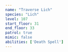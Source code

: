 ```yaml
---
name: "Traverse Lich"
species: "Lich"
level: 107
start_floor: 31
end_floor: 33
patrol: true
mimic: false
abilities: ['Death Spell']
---
```

